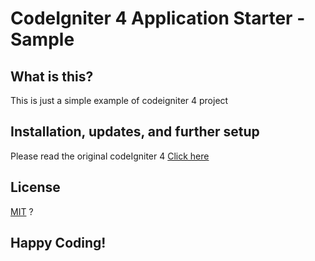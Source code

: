 # CodeIgniter 4 Application Starter - Sample 

## What is this?

This is just a simple example of codeigniter 4 project

## Installation, updates, and further setup

Please read the original codeIgniter 4 [Click here](ci4-README.md)

## License
[MIT](LICENSE) ?

## Happy Coding!
